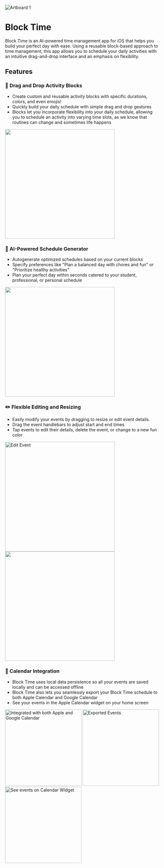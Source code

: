 ![Artboard 1](https://github.com/user-attachments/assets/5477b2dd-baeb-4512-be90-645cc131de1b)

# Block Time

Block Time is an AI-powered time management app for iOS that helps you build your perfect day with ease. Using a reusable block-based approach to time management, this app allows you to schedule your daily activities with an intuitive drag-and-drop interface and an emphasis on flexibility. 

## Features

### 🧩 Drag and Drop Activity Blocks

- Create custom and reusable activity blocks with specific durations, colors, and even emojis!
- Quickly build your daily schedule with simple drag and drop gestures
- Blocks let you incorporate flexibility into your daily schedule, allowing you to schedule an activity into varying time slots, as we know that routines can change and sometimes life happens

<img src="https://github.com/user-attachments/assets/04900034-0b64-4789-9fb5-3bc0ab76b4cf" width="359">


### 🤖 AI-Powered Schedule Generator

- Autogenerate optimized schedules based on your current blocks
- Specify preferences like "Plan a balanced day with chores and fun" or "Prioritize healthy activities"
- Plan your perfect day within seconds catered to your student, professional, or personal schedule

<img src="https://github.com/user-attachments/assets/f31d5327-c5c4-444f-8b1d-361479bd6a4a" width="359">




### ✏️ Flexible Editing and Resizing

- Easily modify your events by dragging to resize or edit event details.
- Drag the event handlebars to adjust start and end times
- Tap events to edit their details, delete the event, or change to a new fun color

<img width="359" alt="Edit Event" src="https://github.com/user-attachments/assets/42f878bd-7521-41d2-bd5b-729543b0f22a" />

<img src="https://github.com/user-attachments/assets/0f5d8751-21eb-415c-956b-60cf496434e9" width="359">


### 📱 Calendar Integration
- Block Time uses local data persistence so all your events are saved locally and can be accessed offline
- Block Time also lets you seamlessly export your Block Time schedule to both Apple Calendar and Google Calendar 
- See your events in the Apple Calendar widget on your home screen

<img width="250" alt="Integrated with both Apple and Google Calendar" src="https://github.com/user-attachments/assets/ed72e32f-64e8-42be-b294-560cdf5c589c" />
<img width="250" alt="Exported Events" src="https://github.com/user-attachments/assets/5bd3602c-22b1-4559-9de2-2026aa109343" />
<img width="250" alt="See events on Calendar Widget" src="https://github.com/user-attachments/assets/262e3edb-a77d-4f56-bf82-3df522aa754e" />



